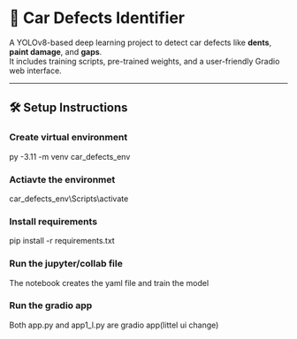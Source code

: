 # 🚗 Car Defects Identifier

A YOLOv8-based deep learning project to detect car defects like **dents**, **paint damage**, and **gaps**.  
It includes training scripts, pre-trained weights, and a user-friendly Gradio web interface.

---

## 🛠️ Setup Instructions

### Create virtual environment
  py -3.11 -m venv car_defects_env
### Actiavte the environmet
  car_defects_env\Scripts\activate
### Install requirements
  pip install -r requirements.txt
### Run the jupyter/collab file
  The notebook creates the yaml file and train the model

### Run the gradio app
  Both app.py and app1_l.py are gradio app(littel ui change)
